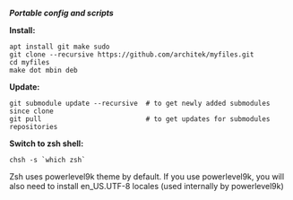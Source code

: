 ***Portable config and scripts***

**Install:**

    apt install git make sudo
    git clone --recursive https://github.com/architek/myfiles.git
    cd myfiles
    make dot mbin deb

**Update:**

    git submodule update --recursive  # to get newly added submodules since clone
    git pull                          # to get updates for submodules repositories

**Switch to zsh shell:**

    chsh -s `which zsh`
Zsh uses powerlevel9k theme by default. If you use powerlevel9k, you will also need to install en_US.UTF-8 locales (used internally by powerlevel9k)

